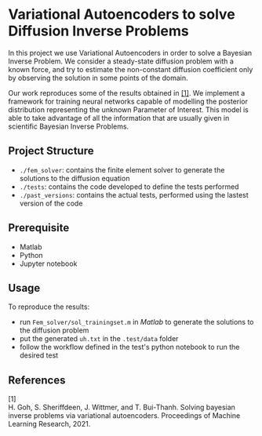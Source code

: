 # Variational Autoencoders to solve Diffusion Inverse Problems

In this project we use Variational Autoencoders in order to solve a Bayesian Inverse Problem. We consider a steady-state diffusion problem with a known force, and try to estimate the non-constant diffusion coefficient only by observing the solution in some points of the domain. 

Our work reproduces some of the results obtained in  [[1]](#1). We implement a framework for training neural networks capable
of modelling the posterior distribution representing the unknown Parameter of Interest. This
model is able to take advantage of all the information that are usually given in scientific Bayesian Inverse Problems.


## Project Structure 
- `./fem_solver`: contains the finite element solver to generate the solutions to the diffusion equation
- `./tests`: contains the code developed to define the tests performed
- `./past_versions`: contains the actual tests, performed using the lastest version of the code

## Prerequisite
- Matlab
- Python 
- Jupyter notebook

## Usage
To reproduce the results:
- run `Fem_solver/sol_trainingset.m` in *Matlab* to generate the solutions to the diffusion problem
- put the generated `uh.txt` in the `.test/data` folder
- follow the workflow defined in the test's python notebook to run the desired test


## References
<a id="1">[1]</a>  
H. Goh, S. Sheriffdeen, J. Wittmer, and T. Bui-Thanh. Solving bayesian inverse problems
via variational autoencoders. Proceedings of Machine Learning Research, 2021.
